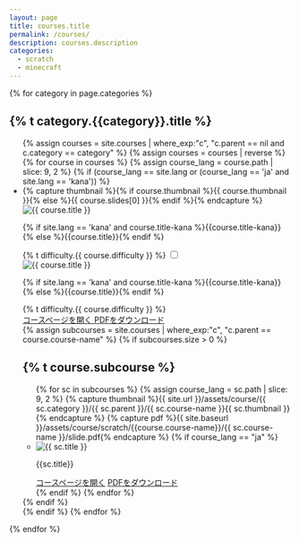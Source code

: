 ```yaml
---
layout: page
title: courses.title
permalink: /courses/
description: courses.description
categories:
  - scratch
  - minecraft
---
```

{% for category in page.categories %}
<h2>{% t category.{{category}}.title %}</h2>
<ul class="top-course-list course-list">
{% assign courses = site.courses | where_exp:"c", "c.parent == nil and c.category == category" %}
{% assign courses = courses | reverse %}
{% for course in courses %}
  {% assign course_lang = course.path | slice: 9, 2 %}
  {% if (course_lang == site.lang or (course_lang == 'ja' and site.lang == 'kana')) %}
  <li class="card-list-item">
    <label for="course-check-{{course.course-name}}">
    {% capture thumbnail %}{% if course.thumbnail %}{{ course.thumbnail }}{% else %}{{ course.slides[0] }}{% endif %}{% endcapture %}
    <img data-src="{{ site.url }}/assets/course/{{ course.category }}/{{ course.course-name }}{{ thumbnail }}" data-width="348" alt="{{ course.title }}" loading="lazy" class="list-thumbnail">
    <p class="course-list-title">{% if site.lang == 'kana' and course.title-kana %}{{course.title-kana}}{% else %}{{course.title}}{% endif %}</p>
    <span class="top-course-list-difficulty {{ course.difficulty }}"> {% t difficulty.{{ course.difficulty }} %} </span>
    </label>
    <input type="checkbox" class="course-check" id="course-check-{{course.course-name}}">
    <div class="course-details">
      <label for="course-check-{{course.course-name}}" class="course-details-bg"></label>
      <div class="course-details-item">
        <label for="course-check-{{course.course-name}}" class="course-details-item-close"><i class="fas fa-times"></i></label>
        <div class="course-details-item-content">
          <div class="main-course">
            <img data-src="{{ site.url }}/assets/course/{{ course.category }}/{{ course.course-name }}{{ thumbnail }}" data-width="348" alt="{{ course.title }}" loading="lazy" class="thumbnail">
            <p class="course-list-title">{% if site.lang == 'kana' and course.title-kana %}{{course.title-kana}}{% else %}{{course.title}}{% endif %}</p>
            <span class="top-course-list-difficulty {{ course.difficulty }}"> {% t difficulty.{{ course.difficulty }} %} </span>
            <div class="main-buttons">
              <a href="{{ site.url }}/courses/{{ course.category }}/{{ course.course-name }}/" class="button btn-blue">
              コースページを開く
              </a>
              <a href="{{ site.baseurl }}/assets/course/scratch/{{course.course-name}}/slide.pdf" download="{{ site.baseurl }}/assets/course/scratch/{{course.course-name}}/slide.pdf" class="button btn-white">
              PDFをダウンロード
              </a>
            </div>
          </div>
          <div class="">
            <section class="slide-page" id="subcourse">
              {% assign subcourses = site.courses | where_exp:"c",
              "c.parent == course.course-name" %}
              {% if subcourses.size > 0 %}
              <h2>{% t course.subcourse %}</h2>
              <ul class="course-list">
              {% for sc in subcourses %}
              {% assign course_lang = sc.path | slice: 9, 2 %}
              {% capture thumbnail %}{{ site.url }}/assets/course/{{ sc.category }}/{{ sc.parent }}/{{ sc.course-name }}{{ sc.thumbnail }}{% endcapture %}
              {% capture pdf %}{{ site.baseurl }}/assets/course/scratch/{{course.course-name}}/{{ sc.course-name }}/slide.pdf{% endcapture %}
              {% if course_lang == "ja" %}
                <li class="card-list-item">
                  <img data-src="{{ thumbnail }}" data-width="212" alt="{{ sc.title }}" loading="lazy" class="thumbnail">
                  <p class="course-list-title">{{sc.title}}</p>
                  <div class="sub-buttons">
                    <a href="{{ site.baseurl }}{{sc.url}}" class="button btn-blue">コースページを開く</a>
                    <a href="{{ pdf }}" download="{{ pdf }}" class="link-pdf-download">PDFをダウンロード</a>
                  </div>
                </li>
              {% endif %}
              {% endfor %}
              </ul>
              {% endif %}
            </section>
          </div>
        </div>
      </div>
    </div>
  </li>
  {% endif %}
{% endfor %}
</ul>
{% endfor %}
<style media="screen">
  .normal::before {
    color: #ffb801;
  }
  .easy::before {
    color: #8bca31;
  }
  .hard::before {
    color: #ff81ae;
  }
</style>
